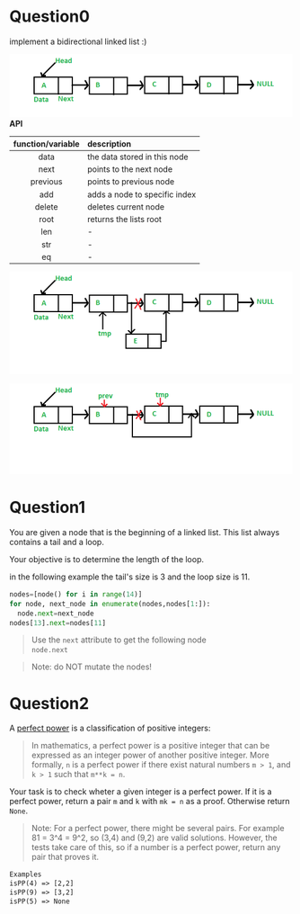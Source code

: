 # Question0

implement a bidirectional linked list :)

![](Linkedlist.png)
**API**

| function/variable | description     |
| :-: |:-
data|the data stored in this node
next| points to the next node      |
previous|points to previous node
add|adds a node to specific index|
delete|deletes current node
root| returns the lists root
len| -
str| -
eq| -

![](Linkedlist_insert_middle.png)

![](Linkedlist_deletion.png)

# Question1

You are given a node that is the beginning of a linked list. This list always contains a tail and a loop.

Your objective is to determine the length of the loop.

in the following example the tail's size is 3 and the loop size is 11.
```python
nodes=[node() for i in range(14)]
for node, next_node in enumerate(nodes,nodes[1:]):
  node.next=next_node
nodes[13].next=nodes[11]
```

> Use the `next` attribute to get the following node\
> `node.next`

> Note: do NOT mutate the nodes!


# Question2

A [perfect power](https://en.wikipedia.org/wiki/Perfect_power) is a classification of positive integers:

> In mathematics, a perfect power is a positive integer that can be expressed as an integer power of another positive integer. More formally, `n` is a perfect power if there exist natural numbers `m > 1`, and `k > 1` such that `m**k = n`.

Your task is to check wheter a given integer is a perfect power. If it is a perfect power, return a pair `m` and `k` with `mk = n` as a proof. Otherwise return `None`.

> Note: For a perfect power, there might be several pairs. For example 81 = 3^4 = 9^2, so (3,4) and (9,2) are valid solutions. However, the tests take care of this, so if a number is a perfect power, return any pair that proves it.

```
Examples
isPP(4) => [2,2]
isPP(9) => [3,2]
isPP(5) => None
```
